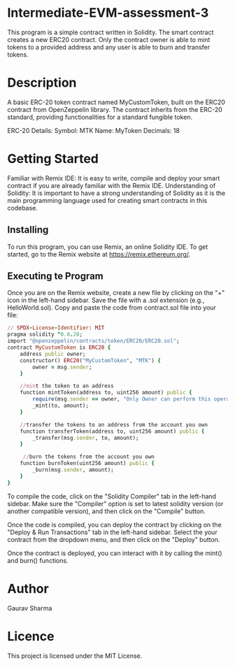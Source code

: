 # Intermediate-EVM-assessment-3
This program is a simple contract written in Solidity. The smart contract creates a new ERC20 contract. Only the contract owner is able to mint tokens to a provided address and any user is able to burn and transfer tokens.

# Description
A basic ERC-20 token contract named MyCustomToken, built on the ERC20 contract from OpenZeppelin library. The contract inherits from the ERC-20 standard, providing functionalities for a standard fungible token.

ERC-20 Details:
Symbol: MTK
Name: MyToken
Decimals: 18

# Getting Started
Familiar with Remix IDE: It is easy to write, compile and deploy your smart contract if you are already familiar with the Remix IDE.
Understanding of Solidity: It is important to have a strong understanding of Solidity as it is the main programming language used for creating smart contracts in this codebase.

## Installing
To run this program, you can use Remix, an online Solidity IDE. To get started, go to the Remix website at https://remix.ethereum.org/.

## Executing te Program
Once you are on the Remix website, create a new file by clicking on the "+" icon in the left-hand sidebar. Save the file with a .sol extension (e.g., HelloWorld.sol). Copy and paste the code from contract.sol file into your file:

```ruby
// SPDX-License-Identifier: MIT
pragma solidity ^0.8.20;
import "@openzeppelin/contracts/token/ERC20/ERC20.sol";
contract MyCustomToken is ERC20 {
    address public owner;
    constructor() ERC20("MyCustomToken", "MTK") {
        owner = msg.sender;
    }

    //mint the token to an address
    function mintToken(address to, uint256 amount) public {
        require(msg.sender == owner, "Only Owner can perform this operation.");
        _mint(to, amount);
    }

    //transfer the tokens to an address from the account you own
    function transferToken(address to, uint256 amount) public {
        _transfer(msg.sender, to, amount);
    }

     //burn the tokens from the account you own
    function burnToken(uint256 amount) public {
        _burn(msg.sender, amount);
    }
}
```

To compile the code, click on the "Solidity Compiler" tab in the left-hand sidebar. Make sure the "Compiler" option is set to latest solidity version (or another compatible version), and then click on the "Compile" button.

Once the code is compiled, you can deploy the contract by clicking on the "Deploy & Run Transactions" tab in the left-hand sidebar. Select the your contract from the dropdown menu, and then click on the "Deploy" button.

Once the contract is deployed, you can interact with it by calling the mint() and burn() functions.

# Author
Gaurav Sharma

# Licence
This project is licensed under the MIT License.
